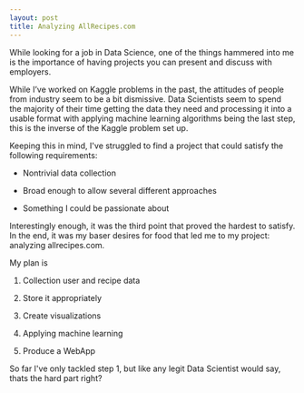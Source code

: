 ```yaml
---
layout: post
title: Analyzing AllRecipes.com
---
```


While looking for a job in Data Science, one of the things hammered into me is the importance of having projects you can present and discuss with employers.

While I’ve worked on Kaggle problems in the past, the attitudes of people from industry seem to be a bit dismissive.  Data Scientists seem to spend the majority of their time getting the data they need and processing it into a usable format with applying machine learning algorithms being the last step, this is the inverse of the Kaggle problem set up.

Keeping this in mind, I've struggled to find a project that could satisfy the following requirements:

* Nontrivial data collection 

* Broad enough to allow several different approaches

* Something I could be passionate about

Interestingly enough, it was the third point that proved the hardest to satisfy.  In the end, it was my baser desires for food that led me to my project: analyzing allrecipes.com.

My plan is

1. Collection user and recipe data

2. Store it appropriately

3. Create visualizations

4. Applying machine learning

5. Produce a WebApp


So far I've only tackled step 1, but like any legit Data Scientist would say, thats the hard part right?

